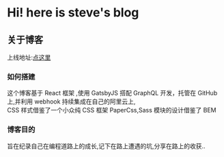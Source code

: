 # Hi! here is steve's blog

## 关于博客

上线地址:[点这里](http://47.97.171.84)

### 如何搭建

这个博客基于 React 框架 ,使用 GatsbyJS 搭配 GraphQL 开发，托管在 GitHub 上,并利用 webhook 持续集成在自己的阿里云上,  
CSS 样式借鉴了一个小众纯 CSS 框架 PaperCss,Sass 模块的设计借鉴了 BEM

### 博客目的

旨在纪录自己在编程道路上的成长,记下在路上遭遇的坑,分享在路上的收获..
